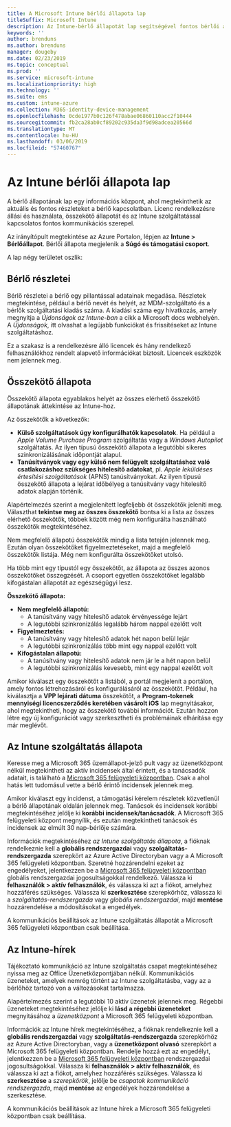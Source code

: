 ```yaml
---
title: A Microsoft Intune bérlői állapota lap
titleSuffix: Microsoft Intune
description: Az Intune-bérlő állapotát lap segítségével fontos bérlői adatainak megtekintése az Intune-portál elhagyása nélkül
keywords: ''
author: brenduns
ms.author: brenduns
manager: dougeby
ms.date: 02/23/2019
ms.topic: conceptual
ms.prod: ''
ms.service: microsoft-intune
ms.localizationpriority: high
ms.technology: ''
ms.suite: ems
ms.custom: intune-azure
ms.collection: M365-identity-device-management
ms.openlocfilehash: 0cde1977b0c126f478abae06860110acc2f10444
ms.sourcegitcommit: fb2ca28ab0cf89202c935da3f9d98adcea20566d
ms.translationtype: MT
ms.contentlocale: hu-HU
ms.lasthandoff: 03/06/2019
ms.locfileid: "57460767"
---
```

# <a name="intune-tenant-status-page"></a>Az Intune bérlői állapota lap
A bérlő állapotának lap egy információs központ, ahol megtekinthetik az aktuális és fontos részleteket a bérlő kapcsolatban. Licenc rendelkezésre állási és használata, összekötő állapotát és az Intune szolgáltatással kapcsolatos fontos kommunikációs szerepel.  

Az irányítópult megtekintése az Azure Portalon, lépjen az **Intune > Bérlőállapot**.  Bérlői állapota megjelenik a **Súgó és támogatási csoport**.  

A lap négy területet oszlik:

## <a name="tenant-details"></a>Bérlő részletei
Bérlő részletei a bérlő egy pillantással adatainak megadása. Részletek megtekintése, például a bérlő nevét és helyét, az MDM-szolgáltató és a bérlők szolgáltatási kiadás száma. A kiadási száma egy hivatkozás, amely megnyitja a *Újdonságok az Intune-ban* a cikk a Microsoft docs webhelyén. A *Újdonságok*, itt olvashat a legújabb funkciókat és frissítéseket az Intune szolgáltatáshoz.  

Ez a szakasz is a rendelkezésre álló licencek és hány rendelkező felhasználókhoz rendelt alapvető információkat biztosít. Licencek eszközök nem jelennek meg.

## <a name="connector-status"></a>Összekötő állapota
Összekötő állapota egyablakos helyét az összes elérhető összekötő állapotának áttekintése az Intune-hoz.  

Az összekötők a következők:
- **Külső szolgáltatások úgy konfigurálhatók kapcsolatok**. Ha például a *Apple Volume Purchase Program* szolgáltatás vagy a *Windows Autopilot* szolgáltatás.  Az ilyen típusú összekötő állapota a legutóbbi sikeres szinkronizálásának időpontját alapul.
- **Tanúsítványok vagy egy külső nem felügyelt szolgáltatáshoz való csatlakozáshoz szükséges hitelesítő adatokat**, pl. *Apple leküldéses értesítési szolgáltatások* (APNS) tanúsítványokat. Az ilyen típusú összekötő állapota a lejárat időbélyeg a tanúsítvány vagy hitelesítő adatok alapján történik.  

Alapértelmezés szerint a megjelenített legfeljebb öt összekötők jeleníti meg. Választhat **tekintse meg az összes összekötő** bontsa ki a lista az összes elérhető összekötők, többek között még nem konfigurálta használható összekötők megtekintéséhez.  

Nem megfelelő állapotú összekötők mindig a lista tetején jelennek meg. Ezután olyan összekötőket figyelmeztetéseket, majd a megfelelő összekötők listája. Még nem konfigurálta összekötőket utolsó.

Ha több mint egy típustól egy összekötőt, az állapota az összes azonos összekötőket összegzését. A csoport egyetlen összekötőket legalább kifogástalan állapotát az egészségügyi lesz.  

**Összekötő állapota:**
- **Nem megfelelő állapotú:**
    - A tanúsítvány vagy hitelesítő adatok érvényessége lejárt
    - A legutóbbi szinkronizálás legalább három nappal ezelőtt volt
- **Figyelmeztetés:**
    - A tanúsítvány vagy hitelesítő adatok hét napon belül lejár
    - A legutóbbi szinkronizálás több mint egy nappal ezelőtt volt
- **Kifogástalan állapotú:**
    - A tanúsítvány vagy hitelesítő adatok nem jár le a hét napon belül
    - A legutóbbi szinkronizálás kevesebb, mint egy nappal ezelőtt volt  

Amikor kiválaszt egy összekötőt a listából, a portál megjelenít a portálon, amely fontos létrehozásáról és konfigurálásáról az összekötőt.  Például, ha kiválasztja a **VPP lejárati dátuma** összekötőt, a **Program-tokenek mennyiségi licencszerződés keretében vásárolt iOS** lap megnyitásakor, ahol megtekintheti, hogy az összekötő további információt. Ezután hozzon létre egy új konfigurációt vagy szerkesztheti és problémáinak elhárítása egy már meglévőt.  

## <a name="intune-service-health"></a>Az Intune szolgáltatás állapota  
Keresse meg a Microsoft 365 üzemállapot-jelző pult vagy az üzenetközpont nélkül megtekintheti az aktív incidensek által érintett, és a tanácsadók adatait, is található a [Microsoft 365 felügyeleti központban](https://admin.microsoft.com). Csak a ahol hatás lett tudomásul vette a bérlő érintő incidensek jelennek meg.  

Amikor kiválaszt egy incidenst, a támogatási kérelem részletek közvetlenül a bérlő állapotának oldalán jelennek meg. Tanácsok és incidensek korábbi megtekintéséhez jelölje ki **korábbi incidensek/tanácsadók**. A Microsoft 365 felügyeleti központ megnyílik, és ezután megtekintheti tanácsok és incidensek az elmúlt 30 nap-bérlője számára.  

Információk megtekintéséhez *az Intune szolgáltatás állapota*, a fióknak rendelkeznie kell a **globális rendszergazdai** vagy **szolgáltatás-rendszergazda** szerepkört az Azure Active Directoryban vagy a A Microsoft 365 felügyeleti központban. Szeretné hozzárendelni ezeket az engedélyeket, jelentkezzen be a [Microsoft 365 felügyeleti központban](https://admin.microsoft.com) globális rendszergazdai jogosultságokkal rendelkező. Válassza ki **felhasználók > aktív felhasználók**, és válassza ki azt a fiókot, amelyhez hozzáférés szükséges. Válassza ki **szerkesztése** szerepkörhöz, válassza ki a *szolgáltatás-rendszergazda* vagy *globális rendszergazdai*, majd **mentése** hozzárendelése a módosításokat a engedélyek.  

A kommunikációs beállítások az Intune szolgáltatás állapotát a Microsoft 365 felügyeleti központban csak beállítása.

## <a name="intune-news"></a>Az Intune-hírek  
Tájékoztató kommunikáció az Intune szolgáltatás csapat megtekintéséhez nyissa meg az Office Üzenetközpontjában nélkül. Kommunikációs üzeneteket, amelyek nemrég történt az Intune szolgáltatásba, vagy az a bérlőhöz tartozó von a változásokat tartalmazza.  

Alapértelmezés szerint a legutóbbi 10 aktív üzenetek jelennek meg. Régebbi üzeneteket megtekintéséhez jelölje ki **lásd a régebbi üzeneteket** megnyitásához a *üzenetközpont* a Microsoft 365 felügyeleti központban.  

Információk az Intune hírek megtekintéséhez, a fióknak rendelkeznie kell a **globális rendszergazdai** vagy **szolgáltatás-rendszergazda** szerepkörhöz az Azure Active Directoryban, vagy a **üzenetközpont olvasó** szerepkört a Microsoft 365 felügyeleti központban.  Rendelje hozzá ezt az engedélyt, jelentkezzen be a [Microsoft 365 felügyeleti központban](https://admin.microsoft.com) rendszergazdai jogosultságokkal. Válassza ki **felhasználók > aktív felhasználók**, és válassza ki azt a fiókot, amelyhez hozzáférés szükséges. Válassza ki **szerkesztése** a *szerepkörök*, jelölje be *csapatok kommunikáció rendszergazda*, majd **mentése** az engedélyek hozzárendelése a szerkesztése.  

A kommunikációs beállítások az Intune hírek a Microsoft 365 felügyeleti központban csak beállítása.

